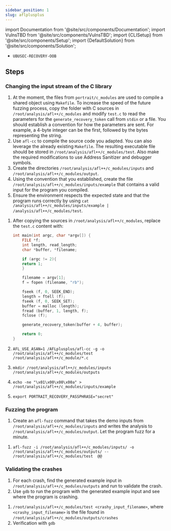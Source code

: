 ```yaml
---
sidebar_position: 1
slug: aflplusplus
---
```


import Documentation from '@site/src/components/Documentation';
import VulnsTBD from '@site/src/components/VulnsTBD';
import {CLISetup} from '@site/src/components/Setup';
import {DefaultSolution} from '@site/src/components/Solution';

<VulnsTBD>

- `UBUSEC-RECOVERY-OOB`

</VulnsTBD>

<CLISetup software="AFL++" profile="dynamic-analysis" container="aflplusplus"/>

<Documentation software="AFL++" link="https://aflplus.plus/docs/"/>

## Steps

### Changing the input stream of the C library

1. At the moment, the files from `portrait/c_modules` are used to compile a shared object using `Makefile`. To increase the speed of the future fuzzing process, copy the folder with C sources in `/root/analysis/afl++/c_modules` and modify `test.c` to read the parameters for the `generate_recovery_token` call from `stdin` or a file. You should establish a convention for how the parameters are sent. For example, a 4-byte integer can be the first, followed by the bytes representing the string.
2. Use `afl-cc` to compile the source code you adapted. You can also leverage the already existing `Makefile`. The resulting executable file should be stored in `/root/analysis/afl++/c_modules/test`. Also make the required modifications to use Address Sanitizer and debugger symbols.
3. Create the directories `/root/analysis/afl++/c_modules/inputs` and `/root/analysis/afl++/c_modules/output`.
4. Using the convention that you established, create the file `/root/analysis/afl++/c_modules/inputs/example` that contains a valid input for the program you compiled.
5. Ensure the environment respects the expected state and that the program runs correctly by using `cat /analysis/afl++/c_modules/inputs/example | /analysis/afl++/c_modules/test`.

<DefaultSolution>

1. After copying the sources in `/root/analysis/afl++/c_modules`, replace the `test.c` content with:

    ```c
    int main(int argc, char *argv[]) {
        FILE *f;
        int length, read_length;
        char *buffer, *filename;

        if (argc != 2){
        return 1;
        }

        filename = argv[1];
        f = fopen (filename, "rb");

        fseek (f, 0, SEEK_END);
        length = ftell (f);
        fseek (f, 0, SEEK_SET);
        buffer = malloc (length);
        fread (buffer, 1, length, f);
        fclose (f);

        generate_recovery_token(buffer + 4, buffer);

        return 0;
    }
    ```

2. `AFL_USE_ASAN=1 /AFLplusplus/afl-cc -g -o /root/analysis/afl++/c_modules/test /root/analysis/afl++/c_module/*.c`
3. `mkdir /root/analysis/afl++/c_modules/inputs /root/analysis/afl++/c_modules/outputs`
4. `echo -ne "\x01\x00\x00\x00a" > /root/analysis/afl++/c_modules/inputs/example`
5. `export PORTRAIT_RECOVERY_PASSPHRASE="secret"`

</DefaultSolution>

### Fuzzing the program

1. Create an `afl-fuzz` command that takes the demo inputs from `/root/analysis/afl++/c_modules/inputs` and writes the analysis to `/root/analysis/afl++/c_modules/output`. Let the program fuzz for a minute.

<DefaultSolution>

1. `afl-fuzz -i /root/analysis/afl++/c_modules/inputs/ -o /root/analysis/afl++/c_modules/outputs/ -- /root/analysis/afl++/c_modules/test  @@`

</DefaultSolution>

### Validating the crashes

1. For each crash, find the generated example input in `/root/analysis/afl++/c_modules/outputs` and run to validate the crash.
2. Use `gdb` to run the program with the generated example input and see where the program is crashing.

<DefaultSolution>

1. `/root/analysis/afl++/c_modules/test <crashy_input_filename>`, where `<crashy_input_filename>` is the file found in `/root/analysis/afl++/c_modules/outputs/crashes`
2. Verification with `gdb`

</DefaultSolution>
